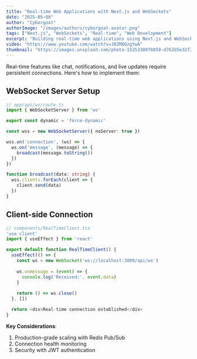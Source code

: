```yaml
---
title: "Real-time Web Applications with Next.js and WebSockets"
date: "2025-05-08"
author: "Cyborgoat"
authorImage: "/images/authors/cyborgoat-avatar.png"
tags: ["Next.js", "WebSockets", "Real-time", "Web Development"]
excerpt: "Building real-time web applications using Next.js and WebSocket technology."
video: "https://www.youtube.com/watch?v=J0ZM8QzgYwA"
thumbnail: "https://images.unsplash.com/photo-1525338078858-d762b5e32f2c?crop=entropy&cs=tinysrgb&fit=max&fm=jpg&ixid=M3wyMDg4MDd8MHwxfHNlYXJjaHwyfHxhaXxlbnwwfHx8fDE3NDY4MDQwNDN8MA&ixlib=rb-4.1.0&q=80&w=1080"
---
```


Real-time features like chat, notifications, and live updates require persistent connections. Here's how to implement
them:

## WebSocket Server Setup

```typescript
// app/api/ws/route.ts
import { WebSocketServer } from 'ws'

export const dynamic = 'force-dynamic'

const wss = new WebSocketServer({ noServer: true })

wss.on('connection', (ws) => {
  ws.on('message', (message) => {
    broadcast(message.toString())
  })
})

function broadcast(data: string) {
  wss.clients.forEach(client => {
    client.send(data)
  })
}
```

## Client-side Connection

```typescript
// components/RealTimeClient.tsx
'use client'
import { useEffect } from 'react'

export default function RealTimeClient() {
  useEffect(() => {
    const ws = new WebSocket('ws://localhost:3000/api/ws')
    
    ws.onmessage = (event) => {
      console.log('Received:', event.data)
    }
    
    return () => ws.close()
  }, [])

  return <div>Real-time connection established</div>
}
```

**Key Considerations**:

1. Production-grade scaling with Redis Pub/Sub
2. Connection health monitoring
3. Security with JWT authentication
